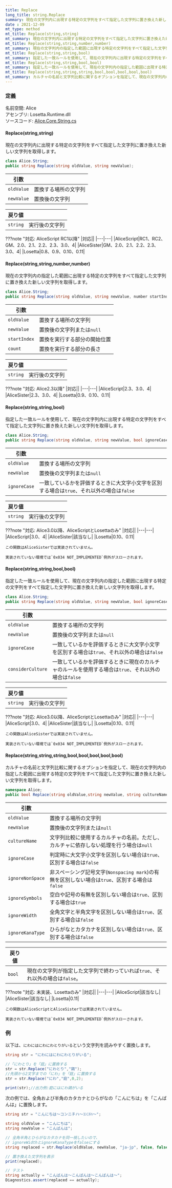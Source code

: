 ```yaml
---
title: Replace
long_title: string.Replace
summary: 現在の文字列内に出現する特定の文字列をすべて指定した文字列に置き換えた新しい文字列を取得します。
date : 2021-12-09
mt_type: method
mt_title: Replace(string,string)
mt_summary: 現在の文字列内に出現する特定の文字列をすべて指定した文字列に置き換えた新しい文字列を取得します。
mt_title: Replace(string,string,number,number)
mt_summary: 現在の文字列内の指定した範囲に出現する特定の文字列をすべて指定した文字列に置き換えた新しい文字列を取得します。
mt_title: Replace(string,string,bool)
mt_summary: 指定した一致ルールを使用して、現在の文字列内に出現する特定の文字列をすべて指定した文字列に置き換えた新しい文字列を取得します。
mt_title: Replace(string,string,bool,bool)
mt_summary: 指定した一致ルールを使用して、現在の文字列内の指定した範囲に出現する特定の文字列をすべて指定した文字列に置き換えた新しい文字列を取得します。
mt_title: Replace(string,string,string,bool,bool,bool,bool,bool)
mt_summary: カルチャの名前と文字列比較に関するオプションを指定して、現在の文字列内の指定した範囲に出現する特定の文字列をすべて指定した文字列に置き換えた新しい文字列を取得します。
---
```


### 定義
名前空間: Alice<br/>
アセンブリ: Losetta.Runtime.dll<br/>
ソースコード: [Alice.Core.String.cs](https://github.com/WSOFT-Project/Losetta/blob/master/Losetta.Runtime/Core/Extension/Alice.Core.String.cs)

#### Replace(string,string)

現在の文字列内に出現する特定の文字列をすべて指定した文字列に置き換えた新しい文字列を取得します。

```cs title="AliceScript"
class Alice.String;
public string Replace(string oldValue, string newValue);
```

|引数| |
|-|-|
|`oldValue`|置換する場所の文字列|
|`newValue`|置換後の文字列|

|戻り値| |
|-|-|
|`string`|実行後の文字列|

???note "対応: AliceScript RC1以降"
    |対応||
    |---|---|
    |AliceScript|RC1、RC2、GM、2.0、2.1、2.2、2.3、3.0、4|
    |AliceSister|GM、2.0、2.1、2.2、2.3、3.0、4|
    |Losetta|0.8、0.9、0.10、0.11|

#### Replace(string,string,number,number)

現在の文字列内の指定した範囲に出現する特定の文字列をすべて指定した文字列に置き換えた新しい文字列を取得します。

```cs title="AliceScript"
class Alice.String;
public string Replace(string oldValue, string newValue, number startIndex, number length);
```

|引数| |
|-|-|
|`oldValue`|置換する場所の文字列|
|`newValue`|置換後の文字列または`null`|
|`startIndex`|置換を実行する部分の開始位置|
|`count`|置換を実行する部分の長さ|

|戻り値| |
|-|-|
|`string`|実行後の文字列|

???note "対応: Alice2.3以降"
    |対応||
    |---|---|
    |AliceScript|2.3、3.0、4|
    |AliceSister|2.3、3.0、4|
    |Losetta|0.9、0.10、0.11|

#### Replace(string,string,bool)

指定した一致ルールを使用して、現在の文字列内に出現する特定の文字列をすべて指定した文字列に置き換えた新しい文字列を取得します。

```cs title="AliceScript"
class Alice.String;
public string Replace(string oldValue, string newValue, bool ignoreCase);
```

|引数| |
|-|-|
|`oldValue`|置換する場所の文字列|
|`newValue`|置換後の文字列または`null`|
|`ignoreCase`|一致しているかを評価するときに大文字小文字を区別する場合は`true`、それ以外の場合は`false`|

|戻り値| |
|-|-|
|`string`|実行後の文字列|

???note "対応: Alice3.0以降、AliceScriptとLosettaのみ"
    |対応||
    |---|---|
    |AliceScript|3.0、4|
    |AliceSister|該当なし|
    |Losetta|0.10、0.11|

    この関数はAliceSisterでは実装されていません。

    実装されていない環境では`0x034 NOT_IMPLEMENTED`例外がスローされます。

#### Replace(string,string,bool,bool)

指定した一致ルールを使用して、現在の文字列内の指定した範囲に出現する特定の文字列をすべて指定した文字列に置き換えた新しい文字列を取得します。

```cs title="AliceScript"
class Alice.String;
public string Replace(string oldValue, string newValue, bool ignoreCase, bool considerCulture);
```

|引数| |
|-|-|
|`oldValue`|置換する場所の文字列|
|`newValue`|置換後の文字列または`null`|
|`ignoreCase`|一致しているかを評価するときに大文字小文字を区別する場合は`true`、それ以外の場合は`false`|
|`considerCulture`|一致しているかを評価するときに現在のカルチャのルールを使用する場合は`true`、それ以外の場合は`false`|

|戻り値| |
|-|-|
|`string`|実行後の文字列|


???note "対応: Alice3.0以降、AliceScriptとLosettaのみ"
    |対応||
    |---|---|
    |AliceScript|3.0、4|
    |AliceSister|該当なし|
    |Losetta|0.10、0.11|

    この関数はAliceSisterでは実装されていません。

    実装されていない環境では`0x034 NOT_IMPLEMENTED`例外がスローされます。

#### Replace(string,string,string,bool,bool,bool,bool,bool)



カルチャの名前と文字列比較に関するオプションを指定して、現在の文字列内の指定した範囲に出現する特定の文字列をすべて指定した文字列に置き換えた新しい文字列を取得します。

```cs title="AliceScript"
namespace Alice;
public bool Replace(string oldValue,string newValue, string cultureName, bool ignoreCase = false, bool ignoreNonSpace = false, bool ignoreSymbols = false, bool ignoreWidth = false, bool ignoreKanaType = false);
```

|引数| |
|-|-|
|`oldValue`|置換する場所の文字列|
|`newValue`|置換後の文字列または`null`|
|`cultureName`|文字列比較に使用するカルチャの名前。ただし、カルチャに依存しない処理を行う場合は`null`|
|`ignoreCase`|判定時に大文字小文字を区別しない場合は`true`、区別する場合は`false`|
|`ignoreNonSpace`|非スペーシング記号文字(`Nonspacing mark`)の有無を区別しない場合は`true`、区別する場合は`false`|
|`ignoreSymbols`|空白や記号の有無を区別しない場合は`true`、区別する場合は`true`|
|`ignoreWidth`|全角文字と半角文字を区別しない場合は`true`、区別する場合は`false`|
|`ignoreKanaType`|ひらがなとカタカナを区別しない場合は`true`、区別する場合は`false`|

|戻り値| |
|-|-|
|`bool`|現在の文字列が指定した文字列で終わっていれば`true`、それ以外の場合は`false`。|

???note "対応: 未実装、Losettaのみ"
    |対応||
    |---|---|
    |AliceScript|該当なし|
    |AliceSister|該当なし|
    |Losetta|0.11|

    この関数はAliceScriptとAliceSisterでは実装されていません。

    実装されていない環境では`0x034 NOT_IMPLEMENTED`例外がスローされます。

### 例
以下は、`にわにはにわにわとりがいる`という文字列を読みやすく置換します。

```cs title="AliceScript"
string str = "にわにはにわにわとりがいる";

//「にわとり」を「庭」に置換する
str = str.Replace("にわとり","鶏");
//先頭から2文字までの「にわ」を「庭」に置換する
str = str.Replace("にわ","庭",0,2);

print(str);//出力例:庭にはにわ鶏がいる
```

次の例では、全角および半角のカタカナとひらがなの「こんにちは」を「こんばんは」に置換します。

```cs title="AliceScript"
string str = "こんにちは〜コンニチハ〜ｺﾝﾆﾁﾊ〜";

string oldValue = "こんにちは";
string newValue = "こんばんは";

// 全角半角とひらがなカタカナを同一視したいので、
// ignoreWidthとignoreKanaTypeをfalseにする
string replaced = str.Replace(oldValue, newValue, "ja-jp", false, false, false, true, true);

// 置き換えた文字列を表示
print(replaced);

// テスト
string actually = "こんばんは〜こんばんは〜こんばんは〜";
Diagnostics.assert(replaced == actually);
```
